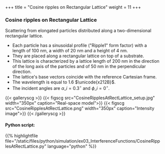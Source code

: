 +++
title = "Cosine ripples on Rectangular Lattice"
weight = 11
+++

### Cosine ripples on Rectangular Lattice

Scattering from elongated particles distributed along a two-dimensional rectangular lattice.

* Each particle has a sinusoidal profile ("Ripple1" form factor) with a length of $100$ nm, a width of $20$ nm and a height of $4$ nm.
* They are placed along a rectangular lattice on top of a substrate.
* This lattice is characterized by a lattice length of $200$ nm in the direction of the long axis of the particles and of $50$ nm in the perpendicular direction.
* The lattice's base vectors coincide with the reference Cartesian frame.
* The wavelength is equal to $1.6$ $\unicode{x212B}$.
* The incident angles are $\alpha\_i = 0.3 ^{\circ}$ and $\phi\_i = 0^{\circ}$.


{{< galleryscg >}}
{{< figscg src="CosineRipplesAtRectLattice_setup.jpg" width="350px" caption="Real-space model">}}
{{< figscg src="CosineRipplesAtRectLattice.png" width="350px" caption="Intensity image">}}
{{< /galleryscg >}}

#### Python script:
{{% highlightfile file="/static/files/python/simulation/ex03_InterferenceFunctions/CosineRipplesAtRectLattice.py" language="python" %}}